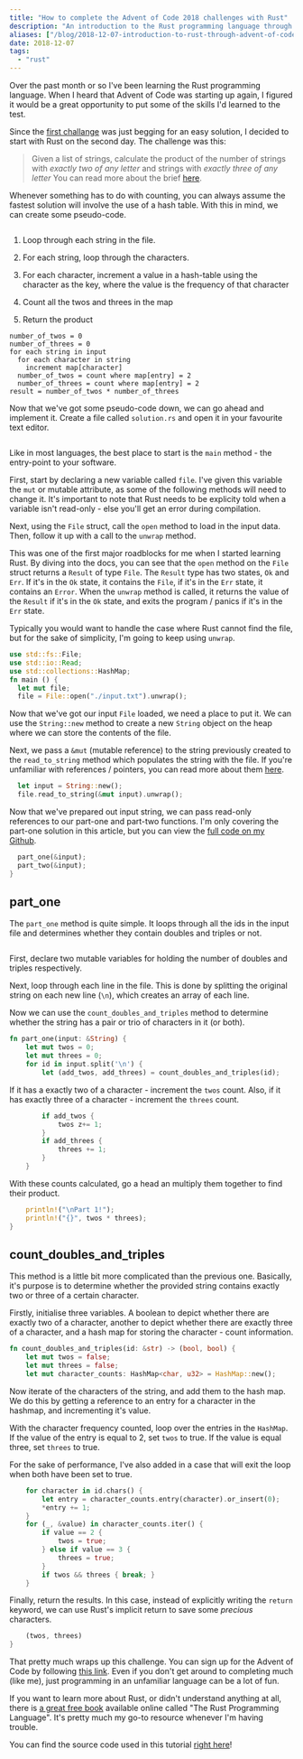 ```yaml
---
title: "How to complete the Advent of Code 2018 challenges with Rust"
description: "An introduction to the Rust programming language through an Advent of Code 2018 challenge."
aliases: ["/blog/2018-12-07-introduction-to-rust-through-advent-of-code-2018/"]
date: 2018-12-07
tags:
  - "rust"
---
```


Over the past month or so I've been learning the Rust programming language. When I heard that Advent of Code was starting up again, I figured it would be a great opportunity to put some of the skills I'd learned to the test.

Since the [first challange](https://adventofcode.com/2018/day/1) was just begging for an easy solution, I decided to start with Rust on the second day.
The challenge was this:

> Given a list of strings, calculate the product of the number of strings with _exactly two of any letter_ and strings with _exactly three of any letter_
> You can read more about the brief [here](https://adventofcode.com/2018/day/2).

Whenever something has to do with counting, you can always assume the fastest solution will involve the use of a hash table. With this in mind, we can create some pseudo-code.

```

```

1. Loop through each string in the file.

2. For each string, loop through the characters.

3. For each character, increment a value in a hash-table using the character as the key, where the value is the frequency of that character

4. Count all the twos and threes in the map

5. Return the product

```
number_of_twos = 0
number_of_threes = 0
for each string in input
  for each character in string
    increment map[character]
  number_of_twos = count where map[entry] = 2
  number_of_threes = count where map[entry] = 2
result = number_of_twos * number_of_threes
```

Now that we've got some pseudo-code down, we can go ahead and implement it. Create a file called `solution.rs` and open it in your favourite text editor.

```

```

Like in most languages, the best place to start is the `main` method - the entry-point to your software.

First, start by declaring a new variable called `file`. I've given this variable the `mut` or mutable attribute, as some of the following methods will need to change it. It's important to note that Rust needs to be explicity told when a variable isn't read-only - else you'll get an error during compilation.

Next, using the `File` struct, call the `open` method to load in the input data. Then, follow it up with a call to the `unwrap` method.

This was one of the first major roadblocks for me when I started learning Rust.
By diving into the docs, you can see that the `open` method on the `File` struct returns a `Result` of type `File`.
The `Result` type has two states, `Ok` and `Err`. If it's in the `Ok` state, it contains the `File`, if it's in the `Err` state, it contains an `Error`.
When the `unwrap` method is called, it returns the value of the `Result` if it's in the `Ok` state, and exits the program / panics if it's in the `Err` state.

Typically you would want to handle the case where Rust cannot find the file, but for the sake of simplicity, I'm going to keep using `unwrap`.

```rust
use std::fs::File;
use std::io::Read;
use std::collections::HashMap;
fn main () {
  let mut file;
  file = File::open("./input.txt").unwrap();
```

Now that we've got our input `File` loaded, we need a place to put it. We can use the `String::new` method to create a new `String` object on the heap where we can store the contents of the file.

Next, we pass a `&mut` (mutable reference) to the string previously created to the `read_to_string` method which populates the string with the file.
If you're unfamiliar with references / pointers, you can read more about them [here](http://www.cplusplus.com/doc/tutorial/pointers/).

```rust
  let input = String::new();
  file.read_to_string(&mut input).unwrap();
```

Now that we've prepared out input string, we can pass read-only references to our part-one and part-two functions. I'm only covering the part-one solution in this article, but you can view the [full code on my Github](https://github.com/bennetthardwick/advent-of-code-2018/blob/master/solutions/2/solution.rs).

```rust
  part_one(&input);
  part_two(&input);
}
```

## part_one

The `part_one` method is quite simple. It loops through all the ids in the input file and determines whether they contain doubles and triples or not.

```

```

First, declare two mutable variables for holding the number of doubles and triples respectively.

Next, loop through each line in the file. This is done by splitting the original string on each new line (`\n`), which creates an array of each line.

Now we can use the `count_doubles_and_triples` method to determine whether the string has a pair or trio of characters in it (or both).

```rust
fn part_one(input: &String) {
    let mut twos = 0;
    let mut threes = 0;
    for id in input.split('\n') {
        let (add_twos, add_threes) = count_doubles_and_triples(id);
```

If it has a exactly two of a character - increment the `twos` count. Also, if it has exactly three of a character - increment the `threes` count.

```rust
        if add_twos {
            twos z+= 1;
        }
        if add_threes {
            threes += 1;
        }
    }
```

With these counts calculated, go a head an multiply them together to find their product.

```rust
    println!("\nPart 1!");
    println!("{}", twos * threes);
}
```

## count_doubles_and_triples

This method is a little bit more complicated than the previous one. Basically, it's purpose is to determine whether the provided string contains exactly two or three of a certain character.

Firstly, initialise three variables. A boolean to depict whether there are exactly two of a character, another to depict whether there are exactly three of a character, and a hash map for storing the character - count information.

```rust
fn count_doubles_and_triples(id: &str) -> (bool, bool) {
    let mut twos = false;
    let mut threes = false;
    let mut character_counts: HashMap<char, u32> = HashMap::new();
```

Now iterate of the characters of the string, and add them to the hash map. We do this by getting a reference to an entry for a character in the hashmap, and incrementing it's value.

With the character frequency counted, loop over the entries in the `HashMap`. If the value of the entry is equal to 2, set `twos` to true. If the value is equal three, set `threes` to true.

For the sake of performance, I've also added in a case that will exit the loop when both have been set to true.

```rust
    for character in id.chars() {
        let entry = character_counts.entry(character).or_insert(0);
        *entry += 1;
    }
    for (_, &value) in character_counts.iter() {
        if value == 2 {
            twos = true;
        } else if value == 3 {
            threes = true;
        }
        if twos && threes { break; }
    }
```

Finally, return the results. In this case, instead of explicitly writing the `return` keyword, we can use Rust's implicit return to save some _precious_ characters.

```rust
    (twos, threes)
}
```

That pretty much wraps up this challenge. You can sign up for the Advent of Code by following [this link](https://adventofcode.com/). Even if you don't get around to completing much (like me), just programming in an unfamiliar language can be a lot of fun.

If you want to learn more about Rust, or didn't understand anything at all, there is [a great free book](https://doc.rust-lang.org/stable/book/) available online called "The Rust Programming Language".
It's pretty much my go-to resource whenever I'm having trouble.

You can find the source code used in this tutorial [right here](https://github.com/bennetthardwick/advent-of-code-2018/blob/master/solutions/2/solution.rs)!
